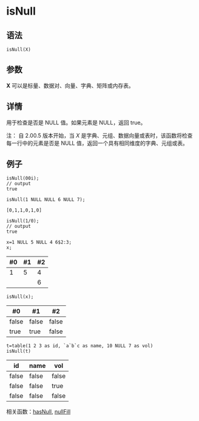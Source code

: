 # isNull

## 语法

`isNull(X)`

## 参数

**X** 可以是标量、数据对、向量、字典、矩阵或内存表。

## 详情

用于检查是否是 NULL 值。如果元素是 NULL，返回 true。

注： 自 2.00.5 版本开始，当 *X* 是字典、元组、数据向量或表时，该函数将检查每一行中的元素是否是
NULL 值，返回一个具有相同维度的字典、元组或表。

## 例子

```
isNull(00i);
// output
true

isNull(1 NULL NULL 6 NULL 7);

[0,1,1,0,1,0]

isNull(1/0);
// output
true

x=1 NULL 5 NULL 4 6$2:3;
x;
```

| #0 | #1 | #2 |
| --- | --- | --- |
| 1 | 5 | 4 |
|  |  | 6 |

```
isNull(x);
```

| #0 | #1 | #2 |
| --- | --- | --- |
| false | false | false |
| true | true | false |

```
t=table(1 2 3 as id, `a`b`c as name, 10 NULL 7 as vol)
isNull(t)
```

| id | name | vol |
| --- | --- | --- |
| false | false | false |
| false | false | true |
| false | false | false |

相关函数：[hasNull](../h/hasNull.md), [nullFill](../n/nullFill.md)

